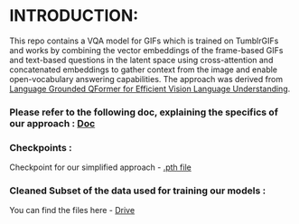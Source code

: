 # INTRODUCTION:

This repo contains a VQA model for GIFs which is trained on TumblrGIFs and works by combining the vector embeddings of the
frame-based GIFs and text-based questions in the latent space using cross-attention and
concatenated embeddings to gather context from the image and enable open-vocabulary answering
capabilities. The approach was derived from [Language Grounded QFormer for Efficient Vision
Language Understanding]([url](https://arxiv.org/abs/2311.07449)).


### Please refer to the following doc, explaining the specifics of our approach : [Doc]([url](https://docs.google.com/document/d/1RxgUW35KJQMzxtZ6Lz23PAbrw2bQ0urFREZJ1bNo36U/edit#heading=h.r0bqbf534ck6))


### Checkpoints : 
Checkpoint for our simplified approach - [.pth file]([url](https://drive.google.com/drive/folders/1B98OhtwihrwgGPwS3sZEcqywHfuuUbp-?usp=sharing))

### Cleaned Subset of the data used for training our models : 
You can find the files here - [Drive](https://drive.google.com/drive/folders/1IxC5W9J7_zfRUnd6E8vjWj-Ge6EpOfis?usp=drive_link)




